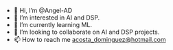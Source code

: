- 👋 Hi, I’m @Angel-AD
- 👀 I’m interested in AI and DSP.
- 🌱 I’m currently learning ML.
- 💞️ I’m looking to collaborate on AI and DSP projects.
- 📫 How to reach me acosta_dominguez@hotmail.com

<!---
Angel-AD/Angel-AD is a ✨ special ✨ repository because its `README.md` (this file) appears on your GitHub profile.
You can click the Preview link to take a look at your changes.
--->
